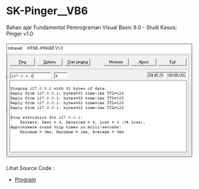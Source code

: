 # SK-Pinger__VB6
Bahan ajar Fundamental Pemrograman Visual Basic 6.0 - Studi Kasus; Pinger v1.0<br><br>
<img src="https://github.com/RizkyKhapidsyah/SK-Pinger__VB6/blob/main/result/001.PNG"><br><br>
Lihat Source Code : <br>
- <a href="https://github.com/RizkyKhapidsyah/SK-Pinger__VB6">Program</a>
